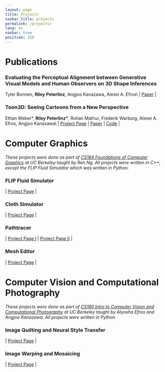 ```yaml
---
layout: page
title: Projects
navbar_title: projects
permalink: /projects/
lang: en
navbar: true
position: 150
---
```


# Publications

### Evaluating the Perceptual Alignment between Generative Visual Models and Human Observers on 3D Shape Inferences
Tyler Bonnen, __Riley Peterlinz__, Angjoo Kanazawa, Alexei A. Efros\\
\| [Paper](https://2024.ccneuro.org/poster/?id=584) \|

### Toon3D: Seeing Cartoons from a New Perspective
Ethan Weber\*, __Riley Peterlinz\*__, Rohan Mathur, Frederik Warburg, Alexei A. Efros, Angjoo Kanazawa\\
\| [Project Page](https://toon3d.studio) \| [Paper](https://arxiv.org/abs/2405.10320) \| [Code](https://github.com/ethanweber/toon3d) \|


# Computer Graphics
*These projects were done as part of [CS184 Foundations of Computer Graphics](https://www2.eecs.berkeley.edu/Courses/CS184/) at UC Berkeley taught by Ren Ng.*
*All projects were written in C++, except the FLIP Fluid Simulator which was written in Python.*

### FLIP Fluid Simulator
\| [Project Page](https://cal-cs184-student.github.io/project-webpages-sp23-CardiacMangoes/finalProject/index.html) \|

### Cloth Simulator
\| [Project Page](https://cal-cs184-student.github.io/project-webpages-sp23-CardiacMangoes/proj4/index.html) \|

### Pathtracer
\| [Project Page I](https://cal-cs184-student.github.io/project-webpages-sp23-CardiacMangoes/proj3-1/index.html) \| [Project Page II](https://cal-cs184-student.github.io/project-webpages-sp23-CardiacMangoes/proj3-2/index.html) \|

### Mesh Editor
\| [Project Page](https://cal-cs184-student.github.io/project-webpages-sp23-CardiacMangoes/proj2/index.html) \|


# Computer Vision and Computational Photography
*These projects were done as part of [CS180 Intro to Computer Vision and Computational Photography](https://www2.eecs.berkeley.edu/Courses/CS180/) at UC Berkeley taught by Alyosha Efros and Angjoo Kanazawa.*
*All projects were written in Python.*

### Image Quilting and Neural Style Transfer
\| [Project Page](/assets/style.html) \|

### Image Warping and Mosaicing
\| [Project Page](/assets/proj4.html) \|